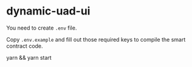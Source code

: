 # dynamic-uad-ui

You need to create `.env` file.

Copy `.env.example` and fill out those required keys to compile the smart contract code.

yarn && yarn start